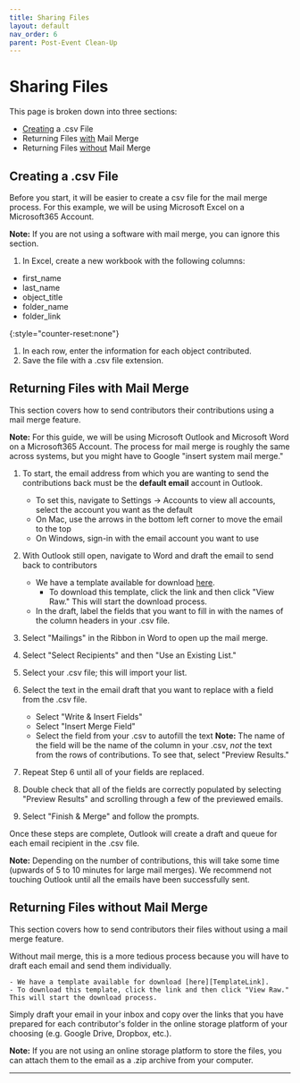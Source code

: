 ```yaml
---
title: Sharing Files
layout: default
nav_order: 6
parent: Post-Event Clean-Up
---
```


# Sharing Files 

This page is broken down into three sections: 

-	[Creating](#creating-a-.csv-file) a .csv File
-	Returning Files [with](#returning-files-with-mail-merge) Mail Merge
-	Returning Files [without](#returning-files-without-mail-merge) Mail Merge  

## Creating a .csv File 

Before you start, it will be easier to create a csv file for the mail merge process. For this example, we will be using Microsoft Excel on a Microsoft365 Account.

**Note:** If you are not using a software with mail merge, you can ignore this section. 

1. In Excel, create a new workbook with the following columns: 

-	first_name
-	last_name
-	object_title
-	folder_name
-	folder_link

{:style="counter-reset:none"}
1. In each row, enter the information for each object contributed.
1. Save the file with a .csv file extension. 

## Returning Files with Mail Merge 

This section covers how to send contributors their contributions using a mail merge feature. 

**Note:** For this guide, we will be using Microsoft Outlook and Microsoft Word on a Microsoft365 Account. The process for mail merge is roughly the same across systems, but you might have to Google "insert system mail merge." 

1. To start, the email address from which you are wanting to send the contributions back must be the **default email** account in Outlook. 
	- To set this, navigate to Settings -> Accounts to view all accounts, select the account you want as the default
	- On Mac, use the arrows in the bottom left corner to move the email to the top
	- On Windows, sign-in with the email account you want to use

1. With Outlook still open, navigate to Word and draft the email to send back to contributors 
	- We have a template available for download [here][TemplateLink].
		- To download this template, click the link and then click "View Raw." This will start the download process.
	- In the draft, label the fields that you want to fill in with the names of the column headers in your .csv file.

1. Select "Mailings" in the Ribbon in Word to open up the mail merge.
1. Select "Select Recipients" and then "Use an Existing List."
1. Select your .csv file; this will import your list. 
1. Select the text in the email draft that you want to replace with a field from the .csv file. 
	- Select "Write & Insert Fields"
	- Select "Insert Merge Field"
	- Select the field from your .csv to autofill the text
	**Note:** The name of the field will be the name of the column in your .csv, *not* the text from the rows of contributions. To see that, select "Preview Results." 
	
1. Repeat Step 6 until all of your fields are replaced. 
1. Double check that all of the fields are correctly populated by selecting "Preview Results" and scrolling through a few of the previewed emails.
1. Select "Finish & Merge" and follow the prompts. 

Once these steps are complete, Outlook will create a draft and queue for each email recipient in the .csv file. 

**Note:** Depending on the number of contributions, this will take some time (upwards of 5 to 10 minutes for large mail merges). We recommend not touching Outlook until all the emails have been successfully sent. 

## Returning Files without Mail Merge 

This section covers how to send contributors their files without using a mail merge feature. 

Without mail merge, this is a more tedious process because you will have to draft each email and send them individually.

	- We have a template available for download [here][TemplateLink].
	- To download this template, click the link and then click "View Raw." This will start the download process.
	
Simply draft your email in your inbox and copy over the links that you have prepared for each contributor's folder in the online storage platform of your choosing (e.g. Google Drive, Dropbox, etc.). 

**Note:** If you are not using an online storage platform to store the files, you can attach them to the email as a .zip archive from your computer. 

----
[TemplateLink]: https://github.com/mdlandini/idah_toolkit_testing/blob/main/assets/images/Email%20Template%20for%20Sharing%20Files.docx